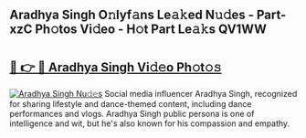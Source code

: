 ## Aradhya Singh O𝚗lyf𝚊ns Le𝚊𝚔ed N𝚞𝚍es - Part-xzC Ph𝚘tos Vi𝚍eo - H𝚘t Part Le𝚊𝚔s QV1WW

# <h2><a href="http://hf1na3.feru.top/?c=Aradhya+Singh">🔗 👉 🔴 Aradhya Singh Vi𝚍𝚎o Ph𝚘t𝚘𝚜</a></h2>

[![Aradhya Singh Nu𝚍𝚎s](https://i.imgur.com/0TWrTi3.gif)](http://hf1na3.feru.top/?c=Aradhya+Singh)
Social media influencer Aradhya Singh, recognized for sharing lifestyle and dance-themed content, including dance performances and vlogs. Aradhya Singh public persona is one of intelligence and wit, but he's also known for his compassion and empathy. 
